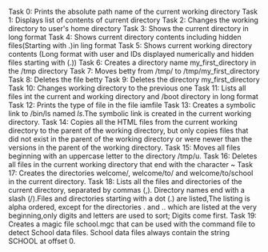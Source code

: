 Task 0: Prints the absolute path name of the current working directory
Task 1: Displays list of contents of current directory
Task 2: Changes the working directory to user's home directory
Task 3: Shows the current directory in long format
Task 4: Shows current directory contents including hidden files(Starting with .)in ling format
Task 5: Shows current working directory contents (Long format with user and IDs displayed numerically and hidden files starting with (.))
Task 6: Creates a directory name my_first_directory in the /tmp directory
Task 7: Moves betty from /tmp/ to /tmp/my_first_directory
Task 8: Deletes the file betty
Task 9: Deletes the directory my_first_directory
Task 10: Changes working directory to the previous one
Task 11: Lists all files int the current and working directory and /boot directory in long format
Task 12: Prints the type of file in the file iamfile
Task 13: Creates a symbolic link to /bin/ls named _ls_.The symbolic link is created in the current working directory.
Task 14: Copies all the HTML files from the current working directory to the parent of the working directory, but only copies files that did not exist in the parent of the working directory or were newer than the versions in the parent of the working directory.
Task 15: Moves all files beginning with an uppercase letter to the directory /tmp/u.
Task 16: Deletes all files in the current working directory that end with the character ~
Task 17: Creates the directories welcome/, welcome/to/ and welcome/to/school in the current directory.
Task 18: Lists all the files and directories of the current directory, separated by commas (,). Directory names end with a slash (/).Files and directories starting with a dot (.) are listed,The listing is alpha ordered, except for the directories . and .. which are listed at the very beginning,only digits and letters are used to sort; Digits come first.
Task 19: Creates a magic file school.mgc that can be used with the command file to detect School data files. School data files always contain the string SCHOOL at offset 0.
